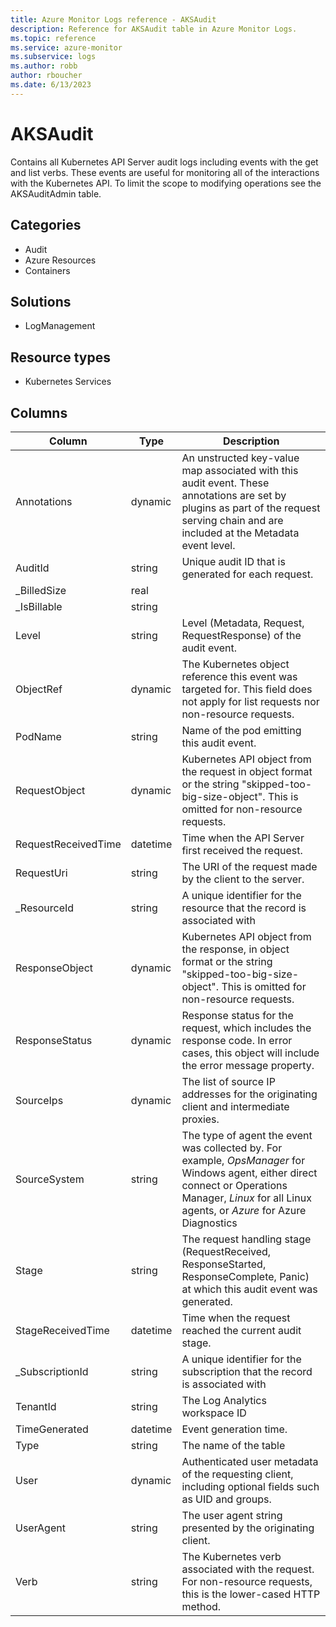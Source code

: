 ```yaml
---
title: Azure Monitor Logs reference - AKSAudit
description: Reference for AKSAudit table in Azure Monitor Logs.
ms.topic: reference
ms.service: azure-monitor
ms.subservice: logs
ms.author: robb
author: rboucher
ms.date: 6/13/2023
---
```


# AKSAudit

 Contains all Kubernetes API Server audit logs including events with the get and list verbs. These events are useful for monitoring all of the interactions with the Kubernetes API. To limit the scope to modifying operations see the AKSAuditAdmin table.

## Categories

- Audit
- Azure Resources
- Containers
## Solutions

- LogManagement
## Resource types

- Kubernetes Services




## Columns

| Column | Type | Description |
| --- | --- | --- |
| Annotations | dynamic | An unstructed key-value map associated with this audit event. These annotations are set by plugins as part of the request serving chain and are included at the Metadata event level. |
| AuditId | string | Unique audit ID that is generated for each request. |
| _BilledSize | real |  |
| _IsBillable | string |  |
| Level | string | Level (Metadata, Request, RequestResponse) of the audit event. |
| ObjectRef | dynamic | The Kubernetes object reference this event was targeted for. This field does not apply for list requests nor non-resource requests. |
| PodName | string | Name of the pod emitting this audit event. |
| RequestObject | dynamic | Kubernetes API object from the request in object format or the string "skipped-too-big-size-object". This is omitted for non-resource requests. |
| RequestReceivedTime | datetime | Time when the API Server first received the request. |
| RequestUri | string | The URI of the request made by the client to the server. |
| _ResourceId | string | A unique identifier for the resource that the record is associated with |
| ResponseObject | dynamic | Kubernetes API object from the response, in object format or the string "skipped-too-big-size-object". This is omitted for non-resource requests. |
| ResponseStatus | dynamic | Response status for the request, which includes the response code. In error cases, this object will include the error message property. |
| SourceIps | dynamic | The list of source IP addresses for the originating client and intermediate proxies. |
| SourceSystem | string | The type of agent the event was collected by. For example, *OpsManager* for Windows agent, either direct connect or Operations Manager, *Linux* for all Linux agents, or *Azure* for Azure Diagnostics |
| Stage | string | The request handling stage (RequestReceived, ResponseStarted, ResponseComplete, Panic) at which this audit event was generated. |
| StageReceivedTime | datetime | Time when the request reached the current audit stage. |
| _SubscriptionId | string | A unique identifier for the subscription that the record is associated with |
| TenantId | string | The Log Analytics workspace ID |
| TimeGenerated | datetime | Event generation time. |
| Type | string | The name of the table |
| User | dynamic | Authenticated user metadata of the requesting client, including optional fields such as UID and groups. |
| UserAgent | string | The user agent string presented by the originating client. |
| Verb | string | The Kubernetes verb associated with the request. For non-resource requests, this is the lower-cased HTTP method. |

